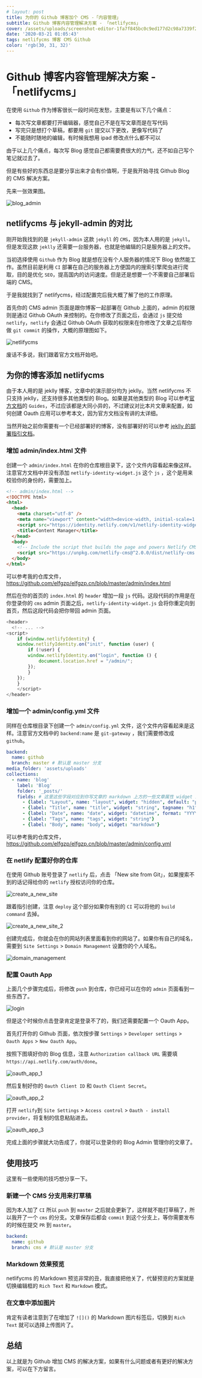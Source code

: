 ```yaml
---
# layout: post
title: 为你的 Github 博客加个 CMS -「内容管理」
subtitle: Github 博客内容管理解决方案 - 「netlifycms」
cover: /assets/uploads/screenshot-editor-1fa7f845bc0c9ed177d2c98a7339f2f6.jpg
date: '2020-03-21 01:05:43'
tags: netlifycms 博客 CMS Github
color: 'rgb(30, 31, 32)'
---
```

# Github 博客内容管理解决方案 - 「netlifycms」

在使用 `Github` 作为博客很长一段时间在发愁，主要是有以下几个痛点：  

* 每次写文章都要打开编辑器，感觉自己不是在写文章而是在写代码  
* 写完只是想打个草稿，都要用 `git` 提交以下更改，更像写代码了  
* 不能随时随地的编辑，有时候我想用 ipad 修改点什么都不可以  

由于以上几个痛点，每次写 Blog 感觉自己都需要费很大的力气，还不如自己写个笔记就过去了。  

但是有些好的东西总是要分享出来才会有价值啊，于是我开始寻找 Github Blog 的 CMS 解决方案。    

先来一张效果图。  

![blog_admin](/assets/uploads/elfgzp_admin.gif)

## netlifycms 与 jekyll-admin 的对比

刚开始我找到的是 `jekyll-admin` 这款 `jekyll` 的 `CMS`，因为本人用的是 `jekyll`。但是发现这款 `jeklly` 还需要一台服务器，也就是他编辑的只是服务器上的文件。  

当初选择使用 `Github` 作为 Blog 就是想在没有个人服务器的情况下 Blog 依然能工作。虽然目前是利用 `CI` 部署在自己的服务器上方便国内的搜索引擎爬虫进行爬取，目的是优化 `SEO`，提高国内的访问速度。但是还是想要一个不需要自己部署后端的 CMS。

于是我就找到了 netlifycms，经过配置完后我大概了解了他的工作原理。  

首先你的 CMS admin 页面是跟你博客一起部署在 Github 上面的，admin 的权限则是通过 Github OAuth 来控制的。在你修改了页面之后，会通过 `js` 提交给 `netlify`，`netlify` 会通过 Github OAuth 获取的权限来在你修改了文章之后帮你做 `git commit` 的操作，大概的原理图如下。  

![netlifycms](/assets/uploads/netlifycms.png)

废话不多说，我们跟着官方文档开始吧。  

## 为你的博客添加 netlifycms

由于本人用的是 jeklly 博客，文章中的演示部分均为 jeklly。当然 netlifycms 不只支持 jeklly，还支持很多其他类型的 Blog。如果是其他类型的 Blog 可以参考[官方文档](https://www.netlifycms.org/docs/intro/)的 `Guides`，不过应该都是大同小异的，不过建议对比本片文章来配置，如何创建 Oauth 应用可以参考本文，因为官方文档没有讲的太详细。   

当然开始之前你需要有一个已经部署好的博客，没有部署好的可以参考 [jeklly 的部署指引文档](https://jekyllrb.com/docs/step-by-step/01-setup/)。  

### 增加 admin/index.html 文件

创建一个 `admin/index.html` 在你的仓库根目录下，这个文件内容看起来像这样。注意官方文档中并没有添加 `netlify-identity-widget.js` 这个 `js` ，这个是用来校验你的身份的，需要加上。  

```html
<!-- admin/index.html -->
<!DOCTYPE html>
<html>
  <head>
    <meta charset="utf-8" />
    <meta name="viewport" content="width=device-width, initial-scale=1.0" />
    <script src="https://identity.netlify.com/v1/netlify-identity-widget.js"></script>
    <title>Content Manager</title>
  </head>
  <body>
    <!-- Include the script that builds the page and powers Netlify CMS -->
    <script src="https://unpkg.com/netlify-cms@^2.0.0/dist/netlify-cms.js"></script>
  </body>
</html>
```

可以参考我的仓库文件，<https://github.com/elfgzp/elfgzp.cn/blob/master/admin/index.html>  

然后在你的首页的 `index.html` 的 `header` 增加一段 `js` 代码。这段代码的作用是在你登录你的 `cms` admin 页面之后，`netlify-identity-widget.js` 会将你重定向到首页，然后这段代码会把你带回 admin 页面。

```javascript
<header>
  <!-- ... -->
<script>
    if (window.netlifyIdentity) {
    window.netlifyIdentity.on("init", function (user) {
        if (!user) {
        window.netlifyIdentity.on("login", function () {
            document.location.href = "/admin/";
        });
        }
    });
    }
    </script>
</header>
```

### 增加一个 admin/config.yml 文件

同样在仓库根目录下创建一个 `admin/config.yml` 文件，这个文件内容看起来是这样。注意官方文档中的 `backend:name` 是 `git-gateway` ，我们需要修改成 `github`。  

```yaml
backend:
  name: github
  branch: master # 默认是 master 分支
media_folder: 'assets/uploads'
collections:
  - name: 'blog'
    label: 'Blog'
    folder: '_posts/'
    fields: # 这里这些字段对应到你写文章的 markdown 上方的一些文章属性 widget 的配置可以参考官方文档的 widget 部分
      - {label: "Layout", name: "layout", widget: "hidden", default: "post"}
      - {label: "Title", name: "title", widget: "string", tagname: "h1"}
      - {label: "Date", name: "date", widget: "datetime", format: "YYYY-MM-DD hh:mm:ss"}
      - {label: "Tags", name: "tags", widget: "string"}
      - {label: "Body", name: "body", widget: "markdown"}
```

可以参考我的仓库文件，<https://github.com/elfgzp/elfgzp.cn/blob/master/admin/config.yml>  

### 在 netlify 配置好你的仓库

在使用 Github 账号登录了 `netlify` 后，点击 「New site from Git」，如果搜索不到的话记得给你的 `netlify` 授权访问你的仓库。  

![create_a_new_site](/assets/uploads/create_a_new_site.png)

跟着指引创建，注意 `deploy` 这个部分如果你有别的 `CI` 可以将他的 `build command` 去掉。  

![create_a_new_site_2](/assets/uploads/create_a_new_site_2.png)

创建完成后，你就会在你的网站列表里面看到你的网站了。如果你有自己的域名，需要到 `Site Settings` > `Domain Management` 设置你的个人域名。  

![domain_management](/assets/uploads/domain_management.png)

### 配置 Oauth App

上面几个步骤完成后，将修改 `push` 到仓库，你已经可以在你的 `admin` 页面看到一些东西了。  

![login](/assets/uploads/login.png)

但是这个时候你点击登录肯定是登录不了的，我们还需要配置一个 Oauth App。  

首先打开你的 Github 页面，依次按步骤 `Settings` > `Developer settings` > `Oauth Apps` > `New Oauth App`。  

按照下图填好你的 Blog 信息，注意 `Authorization callback URL` 需要填 `https://api.netlify.com/auth/done`。  

![oauth_app_1](/assets/uploads/oauth_app_1.png)

然后复制好你的 `Oauth Client ID` 和 `Oauth Client Secret`。  

![oauth_app_2](/assets/uploads/oauth_app_2.png)

打开 `netlify`到 `Site Settings` > `Access control` > `Oauth - install provider`，将复制的信息粘贴进去。

![oauth_app_3](/assets/uploads/oauth_app_3.png)

完成上面的步骤就大功告成了，你就可以登录你的 Blog Admin 管理你的文章了。  

## 使用技巧

这里有一些使用的技巧想分享一下。  

### 新建一个 CMS 分支用来打草稿

因为本人加了 `CI` 所以 `push` 到 `master` 之后就会更新了，这样就不能打草稿了，所以我开了一个 `cms` 的分支。文章保存后都会 `commit` 到这个分支上，等你需要发布的时候在提交 `PR` 到 `master`。  

```yaml
backend:
  name: github
  branch: cms # 默认是 master 分支
```

### Markdown 效果预览

netlifycms 的 Markdown 预览非常的丑，我直接把他关了，代替预览的方案就是切换编辑框的 `Rich Text` 和 `Markdown` 模式。

### 在文章中添加图片

肯定有读者注意到了在增加了 `![]()` 的 Markdown 图片标签后，切换到 `Rich Text` 就可以选择上传图片了。  

## 总结

以上就是为 Github 增加 CMS 的解决方案，如果有什么问题或者有更好的解决方案，可以在下方留言。
